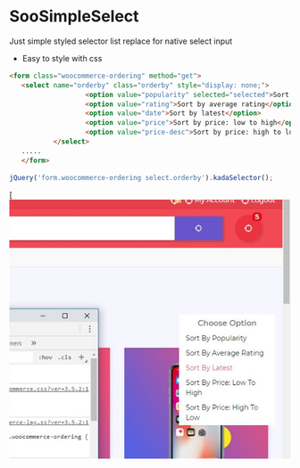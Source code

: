 # SooSimpleSelect
Just simple styled selector list replace for native select input
 
  - Easy to style with css

 ```html
<form class="woocommerce-ordering" method="get">
	<select name="orderby" class="orderby" style="display: none;">
					<option value="popularity" selected="selected">Sort by popularity</option>
					<option value="rating">Sort by average rating</option>
					<option value="date">Sort by latest</option>
					<option value="price">Sort by price: low to high</option>
					<option value="price-desc">Sort by price: high to low</option>
			</select>
	.....
	</form>
```
 ```javascript
jQuery('form.woocommerce-ordering select.orderby').kadaSelector();
```

[![DEMO SIMPLE SELECT](https://github.com/vishnukumarpv/sooSimpleSelect-a-simple-select-ul-list/raw/master/Capture.JPG)
